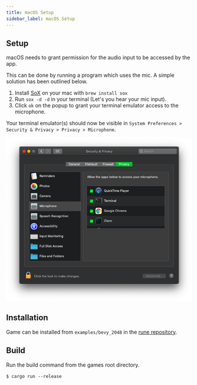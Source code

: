 ```yaml
---
title: macOS Setup
sidebar_label: macOS Setup
---
```

## Setup

macOS needs to grant permission for the audio input to be accessed by the app.

This can be done by running a program which uses the mic. A simple solution has been outlined below.

1. Install [SoX](http://sox.sourceforge.net/) on your mac with `brew install sox`
2. Run `sox -d -d` in your terminal (Let's you hear your mic input).
3. Click `ok` on the popup to grant your terminal emulator access to the microphone.

Your terminal emulator(s) should now be visible in `System Preferences > Security & Privacy > Privacy > Microphone`.

![pic](mic.png)

## Installation

Game can be installed from `examples/bevy_2048` in the [rune repository](https://github.com/hotg-ai/rune).

## Build

Run the build command from the games root directory.

```console
$ cargo run --release
```
